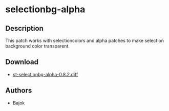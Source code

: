 selectionbg-alpha
===============

Description
-----------

This patch works with selectioncolors and alpha patches to make selection background color transparent.

Download
--------
* [st-selectionbg-alpha-0.8.2.diff](st-selectionbg-alpha-0.8.2.diff)

Authors
-------
* Bajok
